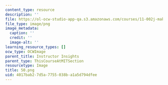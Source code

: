 ```yaml
---
content_type: resource
description: ''
file: https://ol-ocw-studio-app-qa.s3.amazonaws.com/courses/11-002j-making-public-policy-fall-2014/4017bab27d5a7755038ba1a5d794dfee_50.png
file_type: image/png
image_metadata:
  caption: ''
  credit: ''
  image-alt: ''
learning_resource_types: []
ocw_type: OCWImage
parent_title: Instructor Insights
parent_type: ThisCourseAtMITSection
resourcetype: Image
title: 50.png
uid: 4017bab2-7d5a-7755-038b-a1a5d794dfee
---
```

